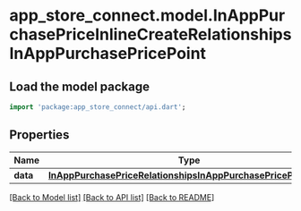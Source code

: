 # app_store_connect.model.InAppPurchasePriceInlineCreateRelationshipsInAppPurchasePricePoint

## Load the model package
```dart
import 'package:app_store_connect/api.dart';
```

## Properties
Name | Type | Description | Notes
------------ | ------------- | ------------- | -------------
**data** | [**InAppPurchasePriceRelationshipsInAppPurchasePricePointData**](InAppPurchasePriceRelationshipsInAppPurchasePricePointData.md) |  | [optional] 

[[Back to Model list]](../README.md#documentation-for-models) [[Back to API list]](../README.md#documentation-for-api-endpoints) [[Back to README]](../README.md)


